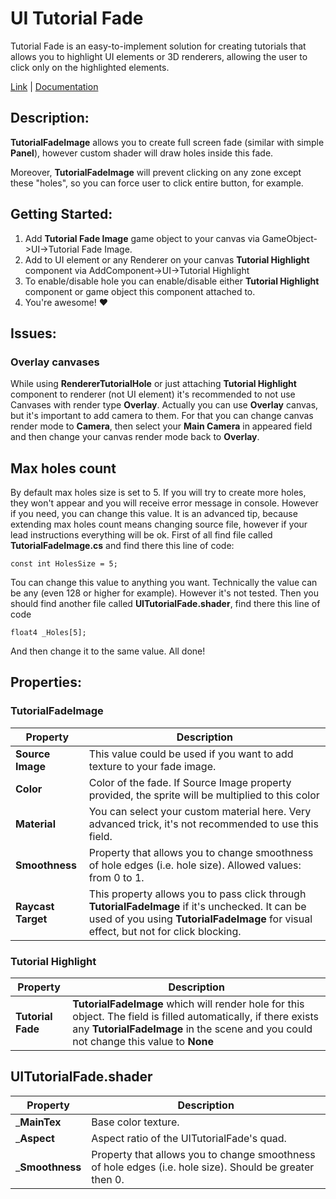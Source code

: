 # UI Tutorial Fade

Tutorial Fade is an easy-to-implement solution for creating tutorials that allows you to highlight UI elements or 3D renderers, allowing the user to click only on the highlighted elements.

[Link](https://assetstore.unity.com/packages/slug/230845) | [Documentation](https://akinat0.github.io/TUTORIAL_FADE/index.html)

## Description:

__TutorialFadeImage__ allows you to create full screen fade (similar with simple __Panel__), however custom shader will draw holes inside this fade.

Moreover, __TutorialFadeImage__ will prevent clicking on any zone except these "holes", so you can force user to click entire button, for example.

## Getting Started:

1. Add __Tutorial Fade Image__ game object to your canvas via GameObject->UI->Tutorial Fade Image.
2. Add to UI element or any Renderer on your canvas __Tutorial Highlight__ component via AddComponent->UI->Tutorial Highlight
3. To enable/disable hole you can enable/disable either __Tutorial Highlight__ component or game object this component attached to.
4. You're awesome! ❤️

## Issues:

### Overlay canvases
While using __RendererTutorialHole__ or just attaching __Tutorial Highlight__ component to renderer (not UI element) it's recommended to not use Canvases with render type __Overlay__.
Actually you can use __Overlay__ canvas, but it's important to add camera to them. For that you can change canvas render mode to __Camera__, then select your __Main Camera__ in appeared field and then change your canvas render mode back to __Overlay__.

## Max holes count
By default max holes size is set to 5. If you will try to create more holes, they won't appear and you will receive error message in console. However if you need, you can change this value. It is an advanced tip, because extending max holes count means changing source file, however if your lead instructions everything will be ok.
First of all find file called __TutorialFadeImage.cs__ and find there this line of code:

    const int HolesSize = 5;
Tou can change this value to anything you want. Technically the value can be any (even 128 or higher for example). However it's not tested.
Then you should find another file called __UITutorialFade.shader__, find there this line of code

    float4 _Holes[5];
And then change it to the same value.
All done!

## Properties:

### TutorialFadeImage

| __Property__                                                                      | __Description__                                                                                                                                                                          |
|-----------------------------------------------------------------------------------|------------------------------------------------------------------------------------------------------------------------------------------------------------------------------------------|
| __Source Image__                                                                  | This value could be used if you want to add texture to your fade image.                                                                                                                  |
| __Color__                                                                         | Color of the fade. If Source Image property provided, the sprite will be multiplied to this color                                                                                        |
| __Material__                                                                      | You can select your custom material here. Very advanced trick, it's not recommended to use this field.                                                                                   |
| __Smoothness__                                                                    | Property that allows you to change smoothness of hole edges (i.e. hole size). Allowed values: from 0 to 1.                                                                               |
| __Raycast Target__                                                                | This property allows you to pass click through __TutorialFadeImage__ if it's unchecked. It can be used of you using __TutorialFadeImage__ for visual effect, but not for click blocking. |


### Tutorial Highlight

| __Property__       | __Description__                                                                                                                                                                                         |
|--------------------|---------------------------------------------------------------------------------------------------------------------------------------------------------------------------------------------------------|
| __Tutorial Fade__  | __TutorialFadeImage__ which will render hole for this object. The field is filled automatically, if there exists any __TutorialFadeImage__ in the scene and you could not change this value to __None__ |

## UITutorialFade.shader


| __Property__       | __Description__                                                                                                                                                                          |
|--------------------|------------------------------------------------------------------------------------------------------------------------------------------------------------------------------------------|
| ___MainTex__       | Base color texture.                                                                                                                                                                      |
| ___Aspect__        | Aspect ratio of the UITutorialFade's quad.                                                                                                                                               |
| ___Smoothness__    | Property that allows you to change smoothness of hole edges (i.e. hole size). Should be greater then 0.                                                                |

